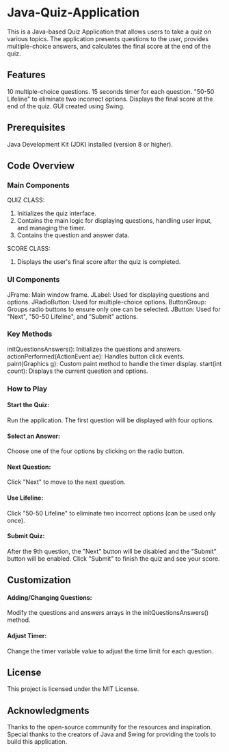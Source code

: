 # Java-Quiz-Application
This is a Java-based Quiz Application that allows users to take a quiz on various topics. The application presents questions to the user, provides multiple-choice answers, and calculates the final score at the end of the quiz.

## Features
10 multiple-choice questions.
15 seconds timer for each question.
"50-50 Lifeline" to eliminate two incorrect options.
Displays the final score at the end of the quiz.
GUI created using Swing.

## Prerequisites
Java Development Kit (JDK) installed (version 8 or higher).

## Code Overview
### Main Components
QUIZ CLASS:
1. Initializes the quiz interface.
2. Contains the main logic for displaying questions, handling user input, and managing the timer.
3. Contains the question and answer data.

SCORE CLASS:
1. Displays the user's final score after the quiz is completed.

### UI Components
JFrame: Main window frame.
JLabel: Used for displaying questions and options.
JRadioButton: Used for multiple-choice options.
ButtonGroup: Groups radio buttons to ensure only one can be selected.
JButton: Used for "Next", "50-50 Lifeline", and "Submit" actions.

### Key Methods
initQuestionsAnswers(): Initializes the questions and answers.
actionPerformed(ActionEvent ae): Handles button click events.
paint(Graphics g): Custom paint method to handle the timer display.
start(int count): Displays the current question and options.

### How to Play
#### Start the Quiz:
Run the application. The first question will be displayed with four options.

#### Select an Answer:
Choose one of the four options by clicking on the radio button.

#### Next Question:
Click "Next" to move to the next question.

#### Use Lifeline:
Click "50-50 Lifeline" to eliminate two incorrect options (can be used only once).

#### Submit Quiz:
After the 9th question, the "Next" button will be disabled and the "Submit" button will be enabled. Click "Submit" to finish the quiz and see your score.

## Customization
#### Adding/Changing Questions:
Modify the questions and answers arrays in the initQuestionsAnswers() method.

#### Adjust Timer:
Change the timer variable value to adjust the time limit for each question.

## License
This project is licensed under the MIT License.

## Acknowledgments
Thanks to the open-source community for the resources and inspiration.
Special thanks to the creators of Java and Swing for providing the tools to build this application.

